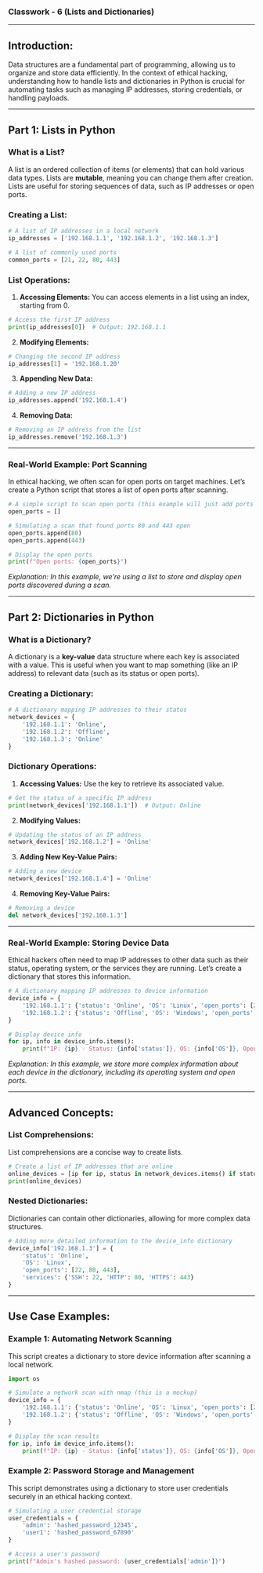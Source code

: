 ### Classwork - 6 (Lists and Dictionaries)

---

## **Introduction:**

Data structures are a fundamental part of programming, allowing us to organize and store data efficiently. In the context of ethical hacking, understanding how to handle lists and dictionaries in Python is crucial for automating tasks such as managing IP addresses, storing credentials, or handling payloads.

---

## **Part 1: Lists in Python**

### **What is a List?**

A list is an ordered collection of items (or elements) that can hold various data types. Lists are **mutable**, meaning you can change them after creation. Lists are useful for storing sequences of data, such as IP addresses or open ports.

### **Creating a List:**

```python
# A list of IP addresses in a local network
ip_addresses = ['192.168.1.1', '192.168.1.2', '192.168.1.3']

# A list of commonly used ports
common_ports = [21, 22, 80, 443]
```

### **List Operations:**

1. **Accessing Elements:**
   You can access elements in a list using an index, starting from 0.

```python
# Access the first IP address
print(ip_addresses[0])  # Output: 192.168.1.1
```

2. **Modifying Elements:**

```python
# Changing the second IP address
ip_addresses[1] = '192.168.1.20'
```

3. **Appending New Data:**

```python
# Adding a new IP address
ip_addresses.append('192.168.1.4')
```

4. **Removing Data:**

```python
# Removing an IP address from the list
ip_addresses.remove('192.168.1.3')
```

---

### **Real-World Example: Port Scanning**

In ethical hacking, we often scan for open ports on target machines. Let’s create a Python script that stores a list of open ports after scanning.

```python
# A simple script to scan open ports (this example will just add ports to a list)
open_ports = []

# Simulating a scan that found ports 80 and 443 open
open_ports.append(80)
open_ports.append(443)

# Display the open ports
print(f"Open ports: {open_ports}")
```

*Explanation: In this example, we’re using a list to store and display open ports discovered during a scan.*

---

## **Part 2: Dictionaries in Python**

### **What is a Dictionary?**

A dictionary is a **key-value** data structure where each key is associated with a value. This is useful when you want to map something (like an IP address) to relevant data (such as its status or open ports).

### **Creating a Dictionary:**

```python
# A dictionary mapping IP addresses to their status
network_devices = {
    '192.168.1.1': 'Online',
    '192.168.1.2': 'Offline',
    '192.168.1.3': 'Online'
}
```

### **Dictionary Operations:**

1. **Accessing Values:**
   Use the key to retrieve its associated value.

```python
# Get the status of a specific IP address
print(network_devices['192.168.1.1'])  # Output: Online
```

2. **Modifying Values:**

```python
# Updating the status of an IP address
network_devices['192.168.1.2'] = 'Online'
```

3. **Adding New Key-Value Pairs:**

```python
# Adding a new device
network_devices['192.168.1.4'] = 'Online'
```

4. **Removing Key-Value Pairs:**

```python
# Removing a device
del network_devices['192.168.1.3']
```

---

### **Real-World Example: Storing Device Data**

Ethical hackers often need to map IP addresses to other data such as their status, operating system, or the services they are running. Let’s create a dictionary that stores this information.

```python
# A dictionary mapping IP addresses to device information
device_info = {
    '192.168.1.1': {'status': 'Online', 'OS': 'Linux', 'open_ports': [22, 80]},
    '192.168.1.2': {'status': 'Offline', 'OS': 'Windows', 'open_ports': []}
}

# Display device info
for ip, info in device_info.items():
    print(f"IP: {ip} - Status: {info['status']}, OS: {info['OS']}, Open Ports: {info['open_ports']}")
```

*Explanation: In this example, we store more complex information about each device in the dictionary, including its operating system and open ports.*

---

## **Advanced Concepts:**

### **List Comprehensions:**
List comprehensions are a concise way to create lists.

```python
# Create a list of IP addresses that are online
online_devices = [ip for ip, status in network_devices.items() if status == 'Online']
print(online_devices)
```

### **Nested Dictionaries:**
Dictionaries can contain other dictionaries, allowing for more complex data structures.

```python
# Adding more detailed information to the device_info dictionary
device_info['192.168.1.3'] = {
    'status': 'Online',
    'OS': 'Linux',
    'open_ports': [22, 80, 443],
    'services': {'SSH': 22, 'HTTP': 80, 'HTTPS': 443}
}
```

---

## **Use Case Examples:**

### **Example 1: Automating Network Scanning**

This script creates a dictionary to store device information after scanning a local network.

```python
import os

# Simulate a network scan with nmap (this is a mockup)
device_info = {
    '192.168.1.1': {'status': 'Online', 'OS': 'Linux', 'open_ports': [22, 80]},
    '192.168.1.2': {'status': 'Offline', 'OS': 'Windows', 'open_ports': []},
}

# Display the scan results
for ip, info in device_info.items():
    print(f"IP: {ip} - Status: {info['status']}, OS: {info['OS']}, Open Ports: {info['open_ports']}")
```

### **Example 2: Password Storage and Management**

This script demonstrates using a dictionary to store user credentials securely in an ethical hacking context.

```python
# Simulating a user credential storage
user_credentials = {
    'admin': 'hashed_password_12345',
    'user1': 'hashed_password_67890'
}

# Access a user's password
print(f"Admin's hashed password: {user_credentials['admin']}")
```
